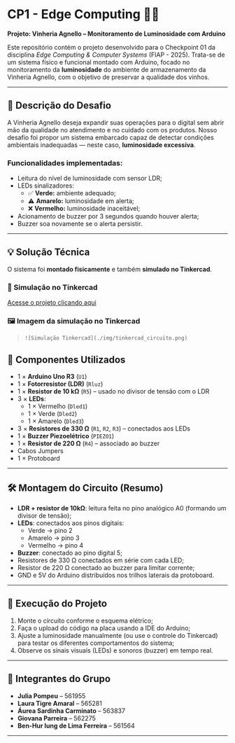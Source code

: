 # CP1 - Edge Computing 🍷💡  
**Projeto: Vinheria Agnello – Monitoramento de Luminosidade com Arduino**

Este repositório contém o projeto desenvolvido para o Checkpoint 01 da disciplina *Edge Computing & Computer Systems* (FIAP - 2025). Trata-se de um sistema físico e funcional montado com Arduino, focado no monitoramento da **luminosidade** do ambiente de armazenamento da Vinheria Agnello, com o objetivo de preservar a qualidade dos vinhos.

---

## 🧩 Descrição do Desafio

A Vinheria Agnello deseja expandir suas operações para o digital sem abrir mão da qualidade no atendimento e no cuidado com os produtos. Nosso desafio foi propor um sistema embarcado capaz de detectar condições ambientais inadequadas — neste caso, **luminosidade excessiva**.

### Funcionalidades implementadas:

- Leitura do nível de luminosidade com sensor LDR;
- LEDs sinalizadores:
  - ✅ **Verde:** ambiente adequado;
  - ⚠️ **Amarelo:** luminosidade em alerta;
  - ❌ **Vermelho:** luminosidade inaceitável;
- Acionamento de buzzer por 3 segundos quando houver alerta;
- Buzzer soa novamente se o alerta persistir.

---

## 💡 Solução Técnica

O sistema foi **montado fisicamente** e também **simulado no Tinkercad**.

### 🔗 Simulação no Tinkercad

[Acesse o projeto clicando aqui](https://www.tinkercad.com/things/hhilejn9i0m-cp1?sharecode=t1g3lTe266TYeySYFhy52gTnF_KVH7dBn_OHWbqjPTQ)

### 🖼️ Imagem da simulação no Tinkercad

> `![Simulação Tinkercad](./img/tinkercad_circuito.png)`

## 🔧 Componentes Utilizados

- 1 × **Arduino Uno R3** (`U1`)  
- 1 × **Fotorresistor (LDR)** (`Rluz`)  
- 1 × **Resistor de 10 kΩ** (`R5`) – usado no divisor de tensão com o LDR  
- 3 × **LEDs**:
  - 1 × Vermelho (`Dled1`)
  - 1 × Verde (`Dled2`)
  - 1 × Amarelo (`Dled3`)
- 3 × **Resistores de 330 Ω** (`R1`, `R2`, `R3`) – conectados aos LEDs  
- 1 × **Buzzer Piezoelétrico** (`PIEZO1`)  
- 1 × **Resistor de 220 Ω** (`R4`) – associado ao buzzer  
- Cabos Jumpers  
- 1 × Protoboard

---

## 🛠️ Montagem do Circuito (Resumo)

- **LDR + resistor de 10kΩ**: leitura feita no pino analógico A0 (formando um divisor de tensão);
- **LEDs**: conectados aos pinos digitais:
  - Verde → pino 2
  - Amarelo → pino 3
  - Vermelho → pino 4
- **Buzzer**: conectado ao pino digital 5;
- Resistores de 330 Ω conectados em série com cada LED;
- Resistor de 220 Ω conectado ao buzzer para limitar corrente;
- GND e 5V do Arduino distribuídos nos trilhos laterais da protoboard.

---

## 💾 Execução do Projeto

1. Monte o circuito conforme o esquema elétrico;
2. Faça o upload do código na placa usando a IDE do Arduino;
3. Ajuste a luminosidade manualmente (ou use o controle do Tinkercad) para testar os diferentes comportamentos do sistema;
4. Observe os sinais visuais (LEDs) e sonoros (buzzer) em tempo real.

---

## 👥 Integrantes do Grupo

- **Julia Pompeu** – 561955  
- **Laura Tigre Amaral** – 565281  
- **Áurea Sardinha Carminato** – 563837  
- **Giovana Parreira** – 562275  
- **Ben-Hur Iung de Lima Ferreira** – 561564

---

